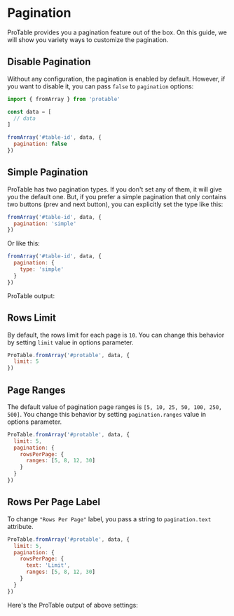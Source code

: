 # Pagination

ProTable provides you a pagination feature out of the box. On this guide, we will show you variety ways to customize the pagination.

## Disable Pagination

Without any configuration, the pagination is enabled by default. However, if you want to disable it, you can pass `false` to `pagination` options:

```js
import { fromArray } from 'protable'

const data = [
  // data
]

fromArray('#table-id', data, {
  pagination: false
})
```

## Simple Pagination

ProTable has two pagination types. If you don't set any of them, it will give you the default one. But, if you prefer a simple pagination that only contains two buttons (prev and next button), you can explicitly set the type like this:

```js
fromArray('#table-id', data, {
  pagination: 'simple'
})
```

Or like this:

```js
fromArray('#table-id', data, {
  pagination: {
    type: 'simple'
  }
})
```

ProTable output:

<div id="protable-1"></div>

## Rows Limit

By default, the rows limit for each page is `10`. You can change this behavior by setting `limit` value in options parameter.

```js
ProTable.fromArray('#protable', data, {
  limit: 5
})
```


## Page Ranges

The default value of pagination page ranges is `[5, 10, 25, 50, 100, 250, 500]`. You change this behavior by setting `pagination.ranges` value in options parameter.

```js
ProTable.fromArray('#protable', data, {
  limit: 5,
  pagination: {
    rowsPerPage: {
      ranges: [5, 8, 12, 30]
    }
  }
})
```

## Rows Per Page Label

To change `"Rows Per Page"` label, you pass a string to `pagination.text` attribute.

```js
ProTable.fromArray('#protable', data, {
  limit: 5,
  pagination: {
    rowsPerPage: {
      text: 'Limit',
      ranges: [5, 8, 12, 30]
    }
  }
})
```

Here's the ProTable output of above settings:

<div id="protable-2"></div>

<script>
import { fromArray } from 'protable'

export default {
  mounted () {
    this.createProTable()  
  },
  methods: {
    async createProTable () {
      const response = await fetch('/data/employee-dummy.json')
      const employees = await response.json()

      fromArray('#protable-1', {
        columns: ['no', 'name', 'gender', 'email', 'phone'],
        rows: employees
      }, {
        limit: 5,
        pagination: {
          type: 'simple',
        },
        contents: {
          no: row => ++row
        }
      })

      fromArray('#protable-2', {
        columns: ['no', 'name', 'gender', 'email', 'phone'],
        rows: employees
      }, {
        limit: 5,
        pagination: {
          rowsPerPage: {
            text: 'Limit',
            ranges: [5, 8, 12, 30]
          }
        },
        contents: {
          no: row => ++row
        }
      })
    }
  }
}
</script>
